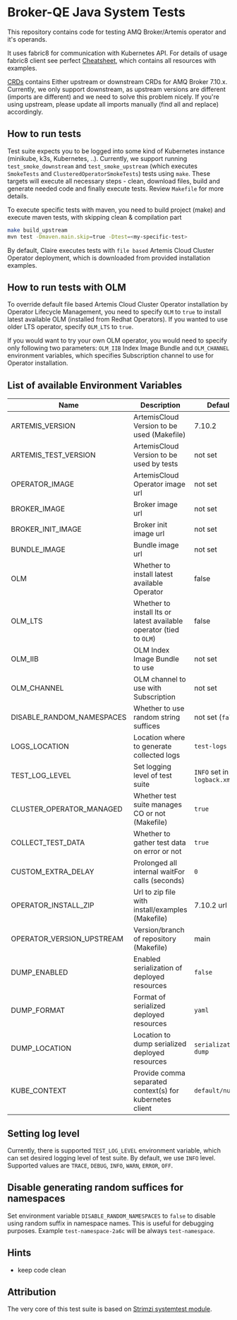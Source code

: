 # Broker-QE Java System Tests

This repository contains code for testing AMQ Broker/Artemis operator and it's operands.

It uses fabric8 for communication with Kubernetes API.
For details of usage fabric8 client see perfect [Cheatsheet](https://github.com/fabric8io/kubernetes-client/blob/v6.8.1/doc/CHEATSHEET.md), which contains all resources with examples.

[CRDs](crds) contains Either upstream or downstream CRDs for AMQ Broker 7.10.x. Currently, we only support downstream, as upstream versions are different (imports are different) and
we need to solve this problem nicely. If you're using upstream, please update all imports manually (find all and replace) accordingly.

## How to run tests

Test suite expects you to be logged into some kind of Kubernetes instance (minikube, k3s, Kubernetes, ..).
Currently, we support running `test_smoke_downstream` and `test_smoke_upstream` (which executes `SmokeTests` and `ClusteredOperatorSmokeTests`) tests using `make`.
These targets will execute all necessary steps - clean, download files, build and generate needed code and finally execute tests.
Review `Makefile` for more details.

To execute specific tests with maven, you need to build project (make) and execute maven tests, with skipping clean & compilation part
```bash
make build_upstream
mvn test -Dmaven.main.skip=true -Dtest=<my-specific-test>
```

By default, Claire executes tests with `file based` Artemis Cloud Cluster Operator deployment, which is downloaded from provided installation examples.

## How to run tests with OLM
To override default file based Artemis Cloud Cluster Operator installation by Operator Lifecycle Management,
you need to specify `OLM` to `true` to install latest available OLM (installed from Redhat Operators). If you wanted to use older LTS operator, specify `OLM_LTS` to `true`.

If you would want to try your own OLM operator, you would need to specify only following two parameters:
`OLM_IIB` Index Image Bundle and `OLM_CHANNEL` environment variables, which specifies Subscription channel to use for Operator installation.



## List of available Environment Variables

| Name                      | Description                                                         | Default                     | Possible values                                 |
|---------------------------|---------------------------------------------------------------------|-----------------------------|-------------------------------------------------|
| ARTEMIS_VERSION           | ArtemisCloud Version to be used (Makefile)                          | 7.10.2                      | \<major\>.\<minor\>.\<micro\>                   |
| ARTEMIS_TEST_VERSION      | ArtemisCloud Version to be used by tests                            | not set                     | \<major\>.\<minor\>                             |
| OPERATOR_IMAGE            | ArtemisCloud Operator image url                                     | not set                     | \<image registry url\>                          |
| BROKER_IMAGE              | Broker image url                                                    | not set                     | \<image registry url\>                          |
| BROKER_INIT_IMAGE         | Broker init image url                                               | not set                     | \<image registry url\>                          |
| BUNDLE_IMAGE              | Bundle image url                                                    | not set                     | \<image registry url\>                          |
| OLM                       | Whether to install latest available Operator                        | false                       | `true`, `false`                                 |
| OLM_LTS                   | Whether to install lts or latest available operator (tied to `OLM`) | false                       | `true`, `false`                                 |
| OLM_IIB                   | OLM Index Image Bundle to use                                       | not set                     | \<iib image registry url\>                      |
| OLM_CHANNEL               | OLM channel to use with Subscription                                | not set                     | \<channel\>                                     |
| DISABLE_RANDOM_NAMESPACES | Whether to use random string suffices                               | not set (`false`)           | `true`, `false`                                 |
| LOGS_LOCATION             | Location where to generate collected logs                           | `test-logs`                 | \<directory\>                                   |
| TEST_LOG_LEVEL            | Set logging level of test suite                                     | `INFO` set in `logback.xml` | `TRACE`, `DEBUG`, `INFO`, `WARN`, `ERROR`, `OFF` |
| CLUSTER_OPERATOR_MANAGED  | Whether test suite manages CO or not (Makefile)                     | `true`                      | `false`                                         |
| COLLECT_TEST_DATA         | Whether to gather test data on error or not                         | `true`                      | `true`, `false`                                 |
| CUSTOM_EXTRA_DELAY        | Prolonged all internal waitFor calls (seconds)                      | `0`                         | \<number of seconds\>                           |
| OPERATOR_INSTALL_ZIP      | Url to zip file with install/examples (Makefile)                    | 7.10.2 url                  | \<url\>                                         |
| OPERATOR_VERSION_UPSTREAM | Version/branch of repository (Makefile)                             | main                        | \<branch\>                                      |
| DUMP_ENABLED              | Enabled serialization of deployed resources                         | `false`                     | `true`, `false`                                 |
| DUMP_FORMAT               | Format of serialized deployed resources                             | `yaml`                      | `yaml`, `json`                                  |
| DUMP_LOCATION             | Location to dump serialized deployed resources                      | `serialization-dump`        | \<directory\>                                   |
| KUBE_CONTEXT              | Provide comma separated context(s) for kubernetes client            | `default/null`              | null, \<contextA,contextB,contextC,...\>       |

## Setting log level
Currently, there is supported `TEST_LOG_LEVEL` environment variable, which can set desired logging level of test suite.
By default, we use `INFO` level. Supported values are `TRACE`, `DEBUG`, `INFO`, `WARN`, `ERROR`, `OFF`.

## Disable generating random suffices for namespaces
Set environment variable `DISABLE_RANDOM_NAMESPACES` to `false` to disable using random suffix in namespace names. This is useful for debugging purposes.
Example `test-namespace-2a6c` will be always `test-namespace`.

## Hints
- keep code clean

## Attribution
The very core of this test suite is based on [Strimzi systemtest module](https://github.com/strimzi/strimzi-kafka-operator).
